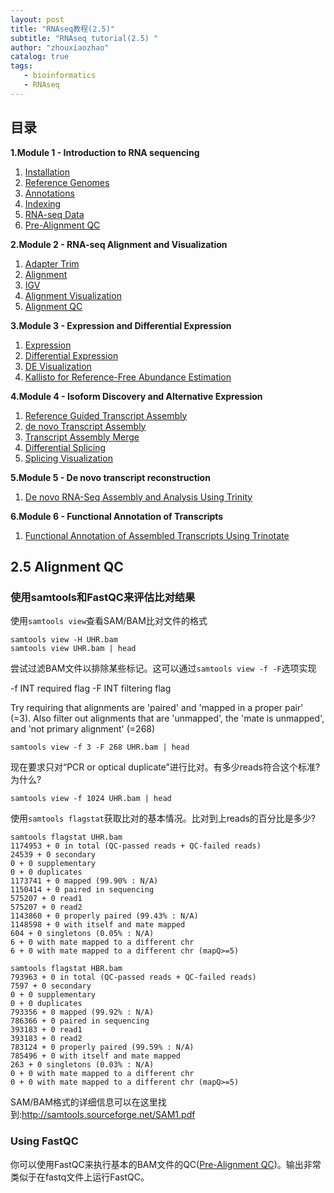 ```yaml
---
layout: post
title: "RNAseq教程(2.5)"
subtitle: "RNAseq tutorial(2.5) "
author: "zhouxiaozhao"
catalog: true
tags:
   - bioinformatics
   - RNAseq
---
```


## 目录

**1.Module 1 - Introduction to RNA sequencing**

1. [Installation](https://www.zhouxiaozhao.cn/2020/11/17/RNAseq(1)/)
2. [Reference Genomes](https://www.zhouxiaozhao.cn/2020/11/28/RNAseq(2)/)
3. [Annotations](https://www.zhouxiaozhao.cn/2020/12/01/RNAseq(3)/)
4. [Indexing](https://www.zhouxiaozhao.cn/2020/12/03/RNAseq(4)/)
5. [RNA-seq Data](https://www.zhouxiaozhao.cn/2020/12/05/RNAseq(5)/)
6. [Pre-Alignment QC](https://www.zhouxiaozhao.cn/2020/12/08/RNAseq(6)/)

**2.Module 2 - RNA-seq Alignment and Visualization**

1. [Adapter Trim](https://www.zhouxiaozhao.cn/2020/12/10/RNAseq(7)/)
2. [Alignment](https://www.zhouxiaozhao.cn/2020/12/12/RNAseq(8)/)
3. [IGV](https://www.zhouxiaozhao.cn/2020/12/15/RNAseq(9)/)
4. [Alignment Visualization](https://www.zhouxiaozhao.cn/2020/12/17/RNAseq(10)/)
5. [Alignment QC](https://www.zhouxiaozhao.cn/2020/12/19/RNAseq(11)/)

**3.Module 3 - Expression and Differential Expression**

1. [Expression](https://www.zhouxiaozhao.cn/2020/12/22/RNAseq(12)/)
2. [Differential Expression](https://www.zhouxiaozhao.cn/2020/12/24/RNAseq(13)/)
3. [DE Visualization](https://www.zhouxiaozhao.cn/2020/12/26/RNAseq(14)/)
4. [Kallisto for Reference-Free Abundance Estimation](https://www.zhouxiaozhao.cn/2020/12/29/RNAseq(15)/)

**4.Module 4 - Isoform Discovery and Alternative Expression**

1. [Reference Guided Transcript Assembly](https://www.zhouxiaozhao.cn/2020/12/31/RNAseq(16)/)
2. [de novo Transcript Assembly](https://www.zhouxiaozhao.cn/2021/01/02/RNAseq(17)/)
3. [Transcript Assembly Merge](https://www.zhouxiaozhao.cn/2021/01/05/RNAseq(18)/)
4. [Differential Splicing](https://www.zhouxiaozhao.cn/2021/01/07/RNAseq(19)/)
5. [Splicing Visualization](https://www.zhouxiaozhao.cn/2021/01/09/RNAseq(20)/)

**5.Module 5 - De novo transcript reconstruction**

1. [De novo RNA-Seq Assembly and Analysis Using Trinity](https://www.zhouxiaozhao.cn/2021/01/12/RNAseq(21)/)

**6.Module 6 - Functional Annotation of Transcripts**

1. [Functional Annotation of Assembled Transcripts Using Trinotate](https://www.zhouxiaozhao.cn/2021/01/14/RNAseq(22)/)

## 2.5 Alignment QC

### 使用samtools和FastQC来评估比对结果

使用`samtools view`查看SAM/BAM比对文件的格式

```
samtools view -H UHR.bam
samtools view UHR.bam | head
```

尝试过滤BAM文件以排除某些标记。这可以通过`samtools view -f -F`选项实现

-f INT   required flag -F INT   filtering flag

Try requiring that alignments are 'paired' and 'mapped in a proper pair' (=3). Also filter out alignments that are 'unmapped', the 'mate is  unmapped', and 'not primary alignment' (=268)

```
samtools view -f 3 -F 268 UHR.bam | head
```

现在要求只对“PCR or optical duplicate”进行比对。有多少reads符合这个标准?为什么?

```
samtools view -f 1024 UHR.bam | head
```

使用`samtools flagstat`获取比对的基本情况。比对到上reads的百分比是多少?

```
samtools flagstat UHR.bam
1174953 + 0 in total (QC-passed reads + QC-failed reads)
24539 + 0 secondary
0 + 0 supplementary
0 + 0 duplicates
1173741 + 0 mapped (99.90% : N/A)
1150414 + 0 paired in sequencing
575207 + 0 read1
575207 + 0 read2
1143860 + 0 properly paired (99.43% : N/A)
1148598 + 0 with itself and mate mapped
604 + 0 singletons (0.05% : N/A)
6 + 0 with mate mapped to a different chr
6 + 0 with mate mapped to a different chr (mapQ>=5)

samtools flagstat HBR.bam
793963 + 0 in total (QC-passed reads + QC-failed reads)
7597 + 0 secondary
0 + 0 supplementary
0 + 0 duplicates
793356 + 0 mapped (99.92% : N/A)
786366 + 0 paired in sequencing
393183 + 0 read1
393183 + 0 read2
783124 + 0 properly paired (99.59% : N/A)
785496 + 0 with itself and mate mapped
263 + 0 singletons (0.03% : N/A)
0 + 0 with mate mapped to a different chr
0 + 0 with mate mapped to a different chr (mapQ>=5)
```

SAM/BAM格式的详细信息可以在这里找到:http://samtools.sourceforge.net/SAM1.pdf

### Using FastQC

你可以使用FastQC来执行基本的BAM文件的QC([Pre-Alignment QC](https://www.zhouxiaozhao.cn/2020/12/08/RNAseq(6)/))。输出非常类似于在fastq文件上运行FastQC。



